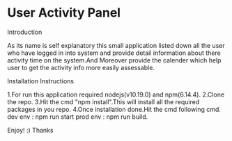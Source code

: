 # User Activity Panel

Introduction

As its name is self explanatory this small application listed down all the user who have logged in into system and provide detail information about there activity time on the system.And Moreover provide the calender which help user to get the activity info more easily assessable.

Installation Instructions

1.For run this application required nodejs(v10.19.0) and npm(6.14.4). 
2.Clone the repo.
3.Hit the cmd "npm install".This will install all the required packages in you repo.
4.Once installation done.Hit the cmd following cmd.
    dev env : npm run start
    prod env : npm run build.
    
Enjoy! :)
Thanks